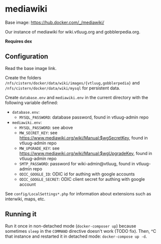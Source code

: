 # mediawiki

Base image: https://hub.docker.com/_/mediawiki/

Our instance of mediawiki for wiki.vtluug.org and gobblerpedia.org.

**Requires dex**



## Configuration

Read the base image link.

Create the folders `/nfs/cistern/docker/data/wiki/images/{vtluug,gobblerpedia}` and `/nfs/cistern/docker/data/wiki/mysql` for persistent data.

Create `database.env` and `mediawiki.env` in the current directory with the following variable defined:
* `database.env`:
  * `MYSQL_PASSWORD`: database password, found in vtluug-admin repo
* `mediawiki.env`:
  * `MYSQL_PASSWORD`: see above
  * `MW_SECRET_KEY`: see https://www.mediawiki.org/wiki/Manual:$wgSecretKey, found in vtluug-admin repo
  * `MW_UPGRADE_KEY`: see https://www.mediawiki.org/wiki/Manual:$wgUpgradeKey, found in vtluug-admin repo
  * `SMTP_PASSWORD`: password for wiki-admin@vtluug, found in vtluug-admin repo
  * `ODIC_GOOGLE_ID`: ODIC id for authing with google accounts
  * `ODIC_GOOGLE_SECRET`: ODIC client secret for authing with google account

See `config/LocalSettings*.php` for information about extensions such as interwiki, maps, etc.

## Running it

Run it once in non-detached mode (`docker-composer up`) because sometimes `sleep` in the `COMMAND` directive doesn't work (TODO fix). Then, ^C that instance and restarted it in detached mode: `docker-compose up -d`.
